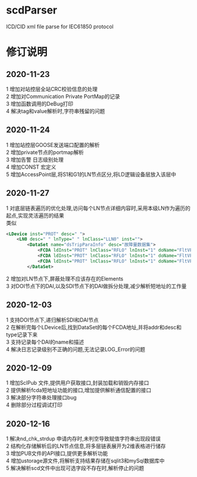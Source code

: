 # scdParser
ICD/CID xml file parse for IEC61850 protocol  

# 修订说明
## 2020-11-23
1 增加对站控层全站CRC校验信息的处理  
2 增加对Communication Private PortMap的记录  
3 增加函数调用的DeBug打印  
4 解决tag和value解析时,字符串残留的问题  

## 2020-11-24
1 增加站控层GOOSE发送端口配置的解析  
2 增加private节点的portmap解析  
3 增加告警 日志级别处理  
4 增加CONST 宏定义  
5 增加AccessPoint层,将S1和G1的LN节点区分,将LD逻辑设备层放入该层中  
   
## 2020-11-27

1 对底层链表遍历的优化处理,访问每个LN节点详细内容时,采用本级LN作为遍历的起点,实现灵活遍历的结果  
类似  
``` xml
<LDevice inst="PROT" desc=" ">
    <LN0 desc=" " lnType=" " lnClass="LLN0" inst="">
        <DataSet name="dsTripParaInfo" desc="故障量数据集">
            <FCDA ldInst="PROT" lnClass="RFLO" lnInst="1" doName="FltVPhA" fc="MX"/>
            <FCDA ldInst="PROT" lnClass="RFLO" lnInst="1" doName="FltVPhB" fc="MX"/>
            <FCDA ldInst="PROT" lnClass="RFLO" lnInst="1" doName="FltVPhC" fc="MX"/>
        </DataSet>
```
2 增加对LN节点下,屏蔽处理不应该存在的Elements  
3 对DOI节点下的DAI,以及SDI节点下的DAI做拆分处理,减少解析短地址的工作量  

## 2020-12-03 
1 支持DOI节点下,递归解析SDI和DAI节点  
2 在解析完每个LDevice后,找到DataSet的每个FCDA地址,并将addr和desc和type记录下来  
3 支持记录每个DAI的name和描述  
4 解决日志记录级别不正确的问题,无法记录LOG_Error的问题  

## 2020-12-09 
1 增加SclPub 文件,提供用户获取接口,封装加载和销毁内存接口  
2 提供解析fcda短地址功能的接口,增加提供解析通信配置的接口  
3 解决部分字符串处理接口bug  
4 删除部分过程调试打印  

## 2020-12-16 
1 解决nd_chk_strdup 申请内存时,未判空导致赋值字符串出现段错误  
2 结构化存储解析后的LN节点信息,将多层链表展开为2维表格进行储存  
3 增加PUB文件的API接口,提供更多解析功能  
4 增加ustorage源文件,将解析支持结果存储在sqlit3和mySql数据库中  
5 解决解析scd文件中出现可选字段不存在时,解析停止的问题  